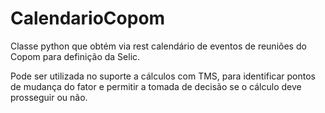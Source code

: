 # CalendarioCopom
Classe python que obtém via rest calendário de eventos de reuniões do Copom para definição da Selic.

Pode ser utilizada no suporte a cálculos com TMS, para identificar pontos de mudança do fator e permitir a tomada de decisão se o cálculo deve prosseguir ou não.
